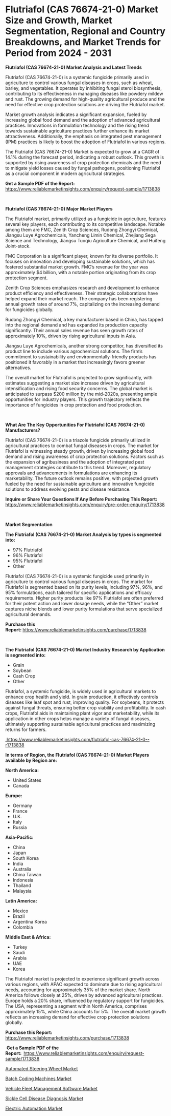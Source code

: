 <p><h1>Flutriafol (CAS 76674-21-0) Market Size and Growth, Market Segmentation, Regional and Country Breakdowns, and Market Trends for Period from 2024 -  2031</h1></p><p><strong>Flutriafol (CAS 76674-21-0) Market Analysis and Latest Trends</strong></p>
<p><p>Flutriafol (CAS 76674-21-0) is a systemic fungicide primarily used in agriculture to control various fungal diseases in crops, such as wheat, barley, and vegetables. It operates by inhibiting fungal sterol biosynthesis, contributing to its effectiveness in managing diseases like powdery mildew and rust. The growing demand for high-quality agricultural produce and the need for effective crop protection solutions are driving the Flutriafol market. </p><p>Market growth analysis indicates a significant expansion, fueled by increasing global food demand and the adoption of advanced agricultural practices. Innovations in formulation technology and the rising trend towards sustainable agriculture practices further enhance its market attractiveness. Additionally, the emphasis on integrated pest management (IPM) practices is likely to boost the adoption of Flutriafol in various regions. </p><p>The Flutriafol (CAS 76674-21-0) Market is expected to grow at a CAGR of 14.1% during the forecast period, indicating a robust outlook. This growth is supported by rising awareness of crop protection chemicals and the need to mitigate yield losses caused by fungal pathogens, positioning Flutriafol as a crucial component in modern agricultural strategies.</p></p>
<p><strong>Get a Sample PDF of the Report:&nbsp;</strong> <a href="https://www.reliablemarketinsights.com/enquiry/request-sample/1713838?utm_campaign=1559&utm_medium=2&utm_source=Github&utm_content=ia&utm_term=22102024&utm_id=flutriafol-cas-76674-21-0">https://www.reliablemarketinsights.com/enquiry/request-sample/1713838</a></p>
<p>&nbsp;</p>
<p><strong>Flutriafol (CAS 76674-21-0) Major Market Players</strong></p>
<p><p>The Flutriafol market, primarily utilized as a fungicide in agriculture, features several key players, each contributing to its competitive landscape. Notable among them are FMC, Zenith Crop Sciences, Rudong Zhongyi Chemical, Jiangsu Luye Agrochemicals, Yancheng Limin Chemical, Zhejiang Sega Science and Technology, Jiangsu Tuoqiu Agriculture Chemical, and Huifeng Joint-stock.</p><p>FMC Corporation is a significant player, known for its diverse portfolio. It focuses on innovation and developing sustainable solutions, which has fostered substantial market growth. FMC’s revenue for the year was approximately $4 billion, with a notable portion originating from its crop protection segment.</p><p>Zenith Crop Sciences emphasizes research and development to enhance product efficiency and effectiveness. Their strategic collaborations have helped expand their market reach. The company has been registering annual growth rates of around 7%, capitalizing on the increasing demand for fungicides globally.</p><p>Rudong Zhongyi Chemical, a key manufacturer based in China, has tapped into the regional demand and has expanded its production capacity significantly. Their annual sales revenue has seen growth rates of approximately 10%, driven by rising agricultural inputs in Asia.</p><p>Jiangsu Luye Agrochemicals, another strong competitor, has diversified its product line to include various agrochemical solutions. The firm’s commitment to sustainability and environmentally-friendly products has positioned it favorably in a market that increasingly favors greener alternatives.</p><p>The overall market for Flutriafol is projected to grow significantly, with estimates suggesting a market size increase driven by agricultural intensification and rising food security concerns. The global market is anticipated to surpass $200 million by the mid-2020s, presenting ample opportunities for industry players. This growth trajectory reflects the importance of fungicides in crop protection and food production.</p></p>
<p>&nbsp;</p>
<p><strong>What Are The Key Opportunities For Flutriafol (CAS 76674-21-0) Manufacturers?</strong></p>
<p><p>Flutriafol (CAS 76674-21-0) is a triazole fungicide primarily utilized in agricultural practices to combat fungal diseases in crops. The market for Flutriafol is witnessing steady growth, driven by increasing global food demand and rising awareness of crop protection solutions. Factors such as the expansion of agribusiness and the adoption of integrated pest management strategies contribute to this trend. Moreover, regulatory approvals and advancements in formulations are enhancing its marketability. The future outlook remains positive, with projected growth fueled by the need for sustainable agriculture and innovative fungicide solutions to address evolving pests and disease resistance.</p></p>
<p><strong>Inquire or Share Your Questions If Any Before Purchasing This Report:</strong> <a href="https://www.reliablemarketinsights.com/enquiry/pre-order-enquiry/1713838?utm_campaign=1559&utm_medium=2&utm_source=Github&utm_content=ia&utm_term=22102024&utm_id=flutriafol-cas-76674-21-0">https://www.reliablemarketinsights.com/enquiry/pre-order-enquiry/1713838</a></p>
<p>&nbsp;</p>
<p><strong>Market Segmentation</strong></p>
<p><strong>The Flutriafol (CAS 76674-21-0) Market Analysis by types is segmented into:</strong></p>
<p><ul><li>97% Flutriafol</li><li>96% Flutriafol</li><li>95% Flutriafol</li><li>Other</li></ul></p>
<p><p>Flutriafol (CAS 76674-21-0) is a systemic fungicide used primarily in agriculture to control various fungal diseases in crops. The market for Flutriafol is segmented based on its purity levels, including 97%, 96%, and 95% formulations, each tailored for specific applications and efficacy requirements. Higher purity products like 97% Flutriafol are often preferred for their potent action and lower dosage needs, while the “Other” market captures niche blends and lower purity formulations that serve specialized agricultural demands.</p></p>
<p><strong>Purchase this Report:&nbsp;</strong><a href="https://www.reliablemarketinsights.com/purchase/1713838?utm_campaign=1559&utm_medium=2&utm_source=Github&utm_content=ia&utm_term=22102024&utm_id=flutriafol-cas-76674-21-0">https://www.reliablemarketinsights.com/purchase/1713838</a></p>
<p>&nbsp;</p>
<p><strong>The Flutriafol (CAS 76674-21-0) Market Industry Research by Application is segmented into:</strong></p>
<p><ul><li>Grain</li><li>Soybean</li><li>Cash Crop</li><li>Other</li></ul></p>
<p><p>Flutriafol, a systemic fungicide, is widely used in agricultural markets to enhance crop health and yield. In grain production, it effectively controls diseases like leaf spot and rust, improving quality. For soybeans, it protects against fungal threats, ensuring better crop viability and profitability. In cash crops, Flutriafol aids in maintaining plant vigor and marketability, while its application in other crops helps manage a variety of fungal diseases, ultimately supporting sustainable agricultural practices and maximizing returns for farmers.</p></p>
<p><a href="https://www.reliablemarketinsights.com/flutriafol-cas-76674-21-0--r1713838?utm_campaign=1559&utm_medium=2&utm_source=Github&utm_content=ia&utm_term=22102024&utm_id=flutriafol-cas-76674-21-0">&nbsp;https://www.reliablemarketinsights.com/flutriafol-cas-76674-21-0--r1713838</a></p>
<p><strong>In terms of Region, the Flutriafol (CAS 76674-21-0) Market Players available by Region are:</strong></p>
<p>
    <p> <strong> North America: </strong>
        <ul>
            <li>United States</li>
            <li>Canada</li>
        </ul>
        </p> 
    <p> <strong> Europe: </strong>
        <ul>
            <li>Germany</li>
            <li>France</li>
            <li>U.K.</li>
            <li>Italy</li>
            <li>Russia</li>
        </ul>
        </p> 
    <p> <strong> Asia-Pacific: </strong>
        <ul>
            <li>China</li>
            <li>Japan</li>
            <li>South Korea</li>
            <li>India</li>
            <li>Australia</li>
            <li>China Taiwan</li>
            <li>Indonesia</li>
            <li>Thailand</li>
            <li>Malaysia</li>
        </ul>
        </p> 
    <p> <strong> Latin America: </strong>
        <ul>
            <li>Mexico</li>
            <li>Brazil</li>
            <li>Argentina Korea</li>
            <li>Colombia</li>
        </ul>
        </p> 
    <p> <strong> Middle East & Africa: </strong>
        <ul>
            <li>Turkey</li>
            <li>Saudi</li>
            <li>Arabia</li>
            <li>UAE</li>
            <li>Korea</li>
        </ul>
    </p>
    </p>
<p><p>The Flutriafol market is projected to experience significant growth across various regions, with APAC expected to dominate due to rising agricultural needs, accounting for approximately 35% of the market share. North America follows closely at 25%, driven by advanced agricultural practices. Europe holds a 20% share, influenced by regulatory support for fungicides. The USA, representing a segment within North America, comprises approximately 15%, while China accounts for 5%. The overall market growth reflects an increasing demand for effective crop protection solutions globally.</p></p>
<p><strong>Purchase this Report: </strong><a href="https://www.reliablemarketinsights.com/purchase/1713838?utm_campaign=1559&utm_medium=2&utm_source=Github&utm_content=ia&utm_term=22102024&utm_id=flutriafol-cas-76674-21-0">https://www.reliablemarketinsights.com/purchase/1713838</a></p>
<p>&nbsp;<strong>Get a Sample PDF of the Report:&nbsp;&nbsp;</strong><a href="https://www.reliablemarketinsights.com/enquiry/request-sample/1713838?utm_campaign=1559&utm_medium=2&utm_source=Github&utm_content=ia&utm_term=22102024&utm_id=flutriafol-cas-76674-21-0">https://www.reliablemarketinsights.com/enquiry/request-sample/1713838</a></p>
<p><strong></strong></p>
<p><p><a href="https://issuu.com/reportprime-2/docs/automated-steering-wheel-market-siz_306eb42b16f7dc?utm_campaign=1559&utm_medium=2&utm_source=Github&utm_content=ia&utm_term=22102024&utm_id=flutriafol-cas-76674-21-0">Automated Steering Wheel Market</a></p><p><a href="https://issuu.com/reportprime-2/docs/batch-coding-machines-market-size-2_cf8bf0d4a53f58?utm_campaign=1559&utm_medium=2&utm_source=Github&utm_content=ia&utm_term=22102024&utm_id=flutriafol-cas-76674-21-0">Batch Coding Machines Market</a></p><p><a href="https://www.linkedin.com/pulse/global-vehicle-fleet-management-software-149-cagr-forecast-fb55c?utm_campaign=1559&utm_medium=2&utm_source=Github&utm_content=ia&utm_term=22102024&utm_id=flutriafol-cas-76674-21-0">Vehicle Fleet Management Software Market</a></p><p><a href="https://www.linkedin.com/pulse/global-sickle-cell-disease-diagnosis-market-analysis-trends-o9gwc?utm_campaign=1559&utm_medium=2&utm_source=Github&utm_content=ia&utm_term=22102024&utm_id=flutriafol-cas-76674-21-0">Sickle Cell Disease Diagnosis Market</a></p><p><a href="https://www.linkedin.com/pulse/electric-automation-market-research-report-2024-2031-crowd-data-8wowc?utm_campaign=1559&utm_medium=2&utm_source=Github&utm_content=ia&utm_term=22102024&utm_id=flutriafol-cas-76674-21-0">Electric Automation Market</a></p></p>